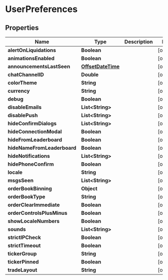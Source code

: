 
# UserPreferences

## Properties
Name | Type | Description | Notes
------------ | ------------- | ------------- | -------------
**alertOnLiquidations** | **Boolean** |  |  [optional]
**animationsEnabled** | **Boolean** |  |  [optional]
**announcementsLastSeen** | [**OffsetDateTime**](OffsetDateTime.md) |  |  [optional]
**chatChannelID** | **Double** |  |  [optional]
**colorTheme** | **String** |  |  [optional]
**currency** | **String** |  |  [optional]
**debug** | **Boolean** |  |  [optional]
**disableEmails** | **List&lt;String&gt;** |  |  [optional]
**disablePush** | **List&lt;String&gt;** |  |  [optional]
**hideConfirmDialogs** | **List&lt;String&gt;** |  |  [optional]
**hideConnectionModal** | **Boolean** |  |  [optional]
**hideFromLeaderboard** | **Boolean** |  |  [optional]
**hideNameFromLeaderboard** | **Boolean** |  |  [optional]
**hideNotifications** | **List&lt;String&gt;** |  |  [optional]
**hidePhoneConfirm** | **Boolean** |  |  [optional]
**locale** | **String** |  |  [optional]
**msgsSeen** | **List&lt;String&gt;** |  |  [optional]
**orderBookBinning** | **Object** |  |  [optional]
**orderBookType** | **String** |  |  [optional]
**orderClearImmediate** | **Boolean** |  |  [optional]
**orderControlsPlusMinus** | **Boolean** |  |  [optional]
**showLocaleNumbers** | **Boolean** |  |  [optional]
**sounds** | **List&lt;String&gt;** |  |  [optional]
**strictIPCheck** | **Boolean** |  |  [optional]
**strictTimeout** | **Boolean** |  |  [optional]
**tickerGroup** | **String** |  |  [optional]
**tickerPinned** | **Boolean** |  |  [optional]
**tradeLayout** | **String** |  |  [optional]



